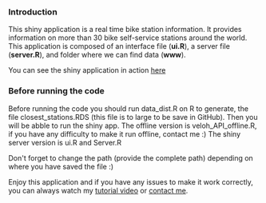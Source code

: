 ### Introduction

This shiny application is a real time bike station information. It provides information on  more than 30 bike self-service stations around the world.
This application is composed of an interface file (**ui.R**), a server file (**server.R**), and folder where we can find data (**www**).


You can see the shiny application in action [here](http://blog.rdata.lu/visualization/bike/)




### Before running the code

Before running the code you should run data_dist.R on R to generate, the file closest_stations.RDS (this file is to large to be save in GitHub). Then you will be abble to run the shiny app.
The offline version is veloh_API_offline.R, if you have any difficulty to make it run offline, contact me :)
The shiny server version is ui.R and Server.R

Don't forget to change the path (provide the complete path) depending on where you have saved the file :)


Enjoy this application and if you have any issues to make it work correctly, you can always watch my [tutorial video](https://youtu.be/GHRZaiYh2Ac) or [contact me](mailto:kevin.rosamont@rdata.lu).
